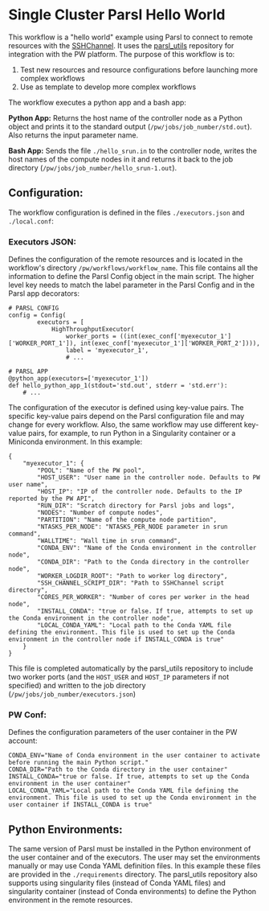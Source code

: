 # Single Cluster Parsl Hello World
This workflow is a "hello world" example using Parsl to connect to remote resources with the [SSHChannel](https://parsl.readthedocs.io/en/stable/stubs/parsl.channels.SSHChannel.html). It uses the [parsl_utils](https://github.com/parallelworks/parsl_utils) repository for integration with the PW platform. The purpose of this workflow is to:
1. Test new resources and resource configurations before launching more complex workflows
2. Use as template to develop more complex workflows

The workflow executes a python app and a bash app:

**Python App:**
Returns the host name of the controller node as a Python object and prints it to the standard output (`/pw/jobs/job_number/std.out`). Also returns the input parameter name.

**Bash App:**
Sends the file `./hello_srun.in` to the controller node, writes the host names of the compute nodes in it and returns it back to the job directory (`/pw/jobs/job_number/hello_srun-1.out`).

## Configuration:
The workflow configuration is defined in the files `./executors.json` and `./local.conf`:

### Executors JSON:
Defines the configuration of the remote resources and is located in the workflow's directory `/pw/workflows/workflow_name`. This file contains all the information to define the Parsl Config object in the main script. The higher level key needs to match the label parameter in the Parsl Config and in the Parsl app decorators:

```
# PARSL CONFIG
config = Config(
        executors = [
            HighThroughputExecutor(
                worker_ports = ((int(exec_conf['myexecutor_1']['WORKER_PORT_1']), int(exec_conf['myexecutor_1']['WORKER_PORT_2']))),
                label = 'myexecutor_1',
                # ...
```


```
# PARSL APP
@python_app(executors=['myexecutor_1'])
def hello_python_app_1(stdout='std.out', stderr = 'std.err'):
    # ...
```

The configuration of the executor is defined using key-value pairs. The specific key-value pairs depend on the Parsl configuration file and may change for every workflow. Also, the same workflow may use different key-value pairs, for example, to run Python in a Singularity container or a Miniconda environment. In this example:

```
{
    "myexecutor_1": {
        "POOL": "Name of the PW pool",
        "HOST_USER": "User name in the controller node. Defaults to PW user name",
        "HOST_IP": "IP of the controller node. Defaults to the IP reported by the PW API",
        "RUN_DIR": "Scratch directory for Parsl jobs and logs",
        "NODES": "Number of compute nodes",
        "PARTITION": "Name of the compute node partition",
        "NTASKS_PER_NODE": "NTASKS_PER_NODE parameter in srun command",
        "WALLTIME": "Wall time in srun command",
        "CONDA_ENV": "Name of the Conda environment in the controller node",
        "CONDA_DIR": "Path to the Conda directory in the controller node",
        "WORKER_LOGDIR_ROOT": "Path to worker log directory",
        "SSH_CHANNEL_SCRIPT_DIR": "Path to SSHChannel script directory",
        "CORES_PER_WORKER": "Number of cores per worker in the head node",
        "INSTALL_CONDA": "true or false. If true, attempts to set up the Conda environment in the controller node",
        "LOCAL_CONDA_YAML": "Local path to the Conda YAML file defining the environment. This file is used to set up the Conda environment in the controller node if INSTALL_CONDA is true"
    }
}
```

This file is completed automatically by the parsl_utils repository to include two worker ports (and the `HOST_USER` and `HOST_IP` parameters if not specified) and written to the job directory (`/pw/jobs/job_number/executors.json`)

### PW Conf:
Defines the configuration parameters of the user container in the PW account:

```
CONDA_ENV="Name of Conda environment in the user container to activate before running the main Python script."
CONDA_DIR="Path to the Conda directory in the user container"
INSTALL_CONDA="true or false. If true, attempts to set up the Conda environment in the user container"
LOCAL_CONDA_YAML="Local path to the Conda YAML file defining the environment. This file is used to set up the Conda environment in the user container if INSTALL_CONDA is true"
```

## Python Environments:
The same version of Parsl must be installed in the Python environment of the user container and of the executors. The user may set the environments manually or may use Conda YAML definition files. In this example these files are provided in the `./requirements` directory. The parsl_utils repository also supports using singularity files (instead of Conda YAML files) and singularity container (instead of Conda environments) to define the Python environment in the remote resources.


